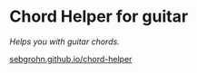 # Chord Helper for guitar

_Helps you with guitar chords._

[sebgrohn.github.io/chord-helper](https://sebgrohn.github.io/chord-helper)
